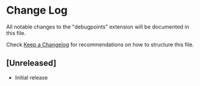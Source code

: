 # Change Log

All notable changes to the "debugpoints" extension will be documented in this file.

Check [Keep a Changelog](http://keepachangelog.com/) for recommendations on how to structure this file.

## [Unreleased]

- Initial release